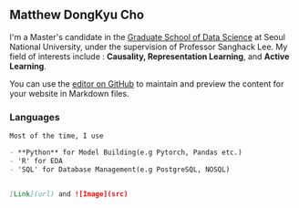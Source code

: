## Matthew DongKyu Cho

I'm a Master's candidate in the [Graduate School of Data Science](https://gsds.snu.ac.kr/) at Seoul National University, under the supervision of Professor Sanghack Lee. My field of interests include : **Causality, Representation Learning**, and **Active Learning**. 

You can use the [editor on GitHub](https://github.com/umamicode/umamicode.github.io/edit/main/README.md) to maintain and preview the content for your website in Markdown files.



### Languages


```markdown
Most of the time, I use

- **Python** for Model Building(e.g Pytorch, Pandas etc.) 
- 'R' for EDA
- 'SQL' for Database Management(e.g PostgreSQL, NOSQL)


[Link](url) and ![Image](src)
```

